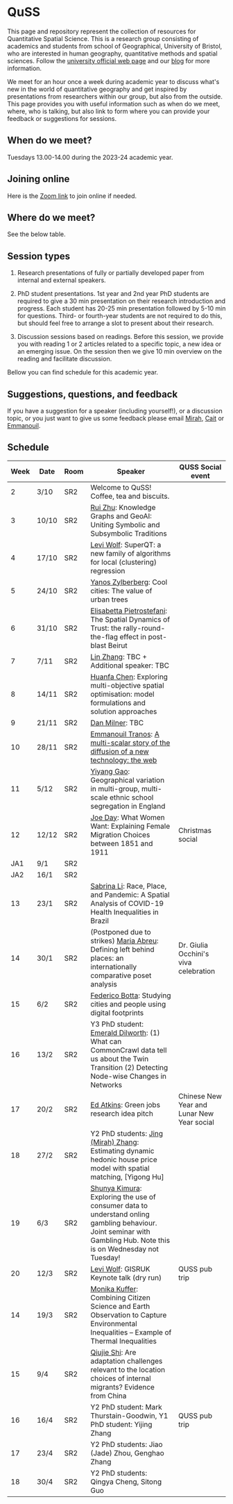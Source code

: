# QuSS

This page and repository represent the collection of resources for Quantitative Spatial Science. This is a research group consisting of academics and students from school of Geographical, University of Bristol, who are interested in human geography, quantitative methods and spatial sciences. Follow the [university official web page](http://www.bristol.ac.uk/geography/research/quantitative-spatial-science/) and our [blog](https://quss.blogs.bristol.ac.uk/) for more information.

We meet for an hour once a week during academic year to discuss what's new in the world of quantitative geography and get inspired by presentations from researchers within our group, but also from the outside. This page provides you with useful information such as when do we meet, where, who is talking, but also link to form where you can provide your feedback or suggestions for sessions.

## When do we meet?

Tuesdays 13.00-14.00 during the 2023-24 academic year.

## Joining online

Here is the [Zoom link](https://bristol-ac-uk.zoom.us/j/98103670328?pwd=VllwYTh5WGZ2S0Y2U2l2MHNGd1BBdz09) to join online if needed.

## Where do we meet?

See the below table.

## Session types

1.  Research presentations of fully or partially developed paper from internal and external speakers.

2.  PhD student presentations. 1st year and 2nd year PhD students are required to give a 30 min presentation on their research introduction and progress. Each student has 20-25 min presentation followed by 5-10 min for questions. Third- or fourth-year students are not required to do this, but should feel free to arrange a slot to present about their research.

3.  Discussion sessions based on readings. Before this session, we provide you with reading 1 or 2 articles related to a specific topic, a new idea or an emerging issue. On the session then we give 10 min overview on the reading and facilitate discussion.

Bellow you can find schedule for this academic year.

## Suggestions, questions, and feedback

If you have a suggestion for a speaker (including yourself!), or a discussion topic, or you just want to give us some feedback please email [Mirah](mailto:jing.zhang.2021@bristol.ac.uk), [Cait](mailto:caitlin.robinson@bristol.ac.uk) or [Emmanouil](mailto:e.tranos@bristol.ac.uk).

## Schedule

| Week | Date  | Room             | Speaker | QUSS Social event |
|------|-------|------------------|---------|-------------------|
| 2    | 3/10   | SR2             | Welcome to QuSS! Coffee, tea and biscuits. |                   |
| 3    | 10/10  | SR2             | [Rui Zhu](https://research-information.bris.ac.uk/en/persons/rui-zhu): Knowledge Graphs and GeoAI: Uniting Symbolic and Subsymbolic Traditions|                   |
| 4    | 17/10  | SR2             | [Levi Wolf](https://www.ljwolf.org/): SuperQT: a new family of algorithms for local (clustering) regression|                   |                                           |                   |
| 5    | 24/10  | SR2             | [Yanos Zylberberg](https://www.bristol.ac.uk/people/person/Yanos-Zylberberg-28c34bec-47ee-41bd-952c-7cd01df66934/): Cool cities: The value of urban trees |                   |
| 6    | 31/10  | SR2             | [Elisabetta Pietrostefani](https://www.liverpool.ac.uk/environmental-sciences/staff/elisabetta-pietrostefani/): The Spatial Dynamics of Trust: the rally-round-the-flag effect in post-blast Beirut |                   |
| 7    |  7/11  | SR2             | [Lin Zhang](): TBC + Additional speaker: TBC                                          |                   |
| 8    | 14/11  | SR2             | [Huanfa Chen](https://huanfachen.github.io/about.html): Exploring multi-objective spatial optimisation: model formulations and solution approaches|                   |
| 9    | 21/11  | SR2             | [Dan Milner](https://compass.blogs.bristol.ac.uk/author/dan-milner/): TBC                                   |                   |
| 10   | 28/11  | SR2             | [Emmanouil Tranos](https://etranos.info/): [A multi-scalar story of the diffusion of a new technology: the web](https://etranos.info/post/gceg2022/web_diffusion.html#/) |                   |
| 11   |  5/12  | SR2             | [Yiyang Gao](https://www.linkedin.com/in/yiyang-gao-9abbbb127/?originalSubdomain=uk): Geographical variation in multi-group, multi-scale ethnic school segregation in England|                   |
| 12   | 12/12  | SR2             | [Joe Day](https://research-information.bris.ac.uk/en/persons/joe-day): What Women Want: Explaining Female Migration Choices between 1851 and 1911| Christmas social |
| JA1  |  9/1   | SR2             |                                            |                   |
| JA2  | 16/1   | SR2             |                                            |                   |
| 13    | 23/1  | SR2             | [Sabrina Li](https://www.nottingham.ac.uk/geography/people/sabrina.li): Race, Place, and Pandemic: A Spatial Analysis of COVID-19 Health Inequalities in Brazil|                                           |                   
| 14    | 30/1  | SR2             | (Postponed due to strikes) [Maria Abreu](https://www.landecon.cam.ac.uk/directory/dr-maria-abreu): Defining left behind places: an internationally comparative poset analysis|             Dr. Giulia Occhini's viva celebration     |
| 15    |  6/2  | SR2             | [Federico Botta](https://computerscience.exeter.ac.uk/staff/fb394?sm=fb394): Studying cities and people using digital footprints |                   |
| 16    | 13/2  | SR2             |Y3 PhD student: [Emerald Dilworth](): (1) What can CommonCrawl data tell us about the Twin Transition (2) Detecting Node-wise Changes in Networks  ||
| 17    | 20/2  | SR2             | [Ed Atkins](https://www.bristol.ac.uk/people/person/Ed-Atkins-b533f3f1-8d6f-4968-9568-abb9d958966c/): Green jobs research idea pitch | Chinese New Year and Lunar New Year social                  |
| 18    | 27/2  | SR2             |    Y2 PhD students: [Jing (Mirah) Zhang](https://github.com/Mirah-JZ): Estimating dynamic hedonic house price model with spatial matching,  [Yigong Hu]                                    |                   |
| 19    |  6/3  | SR2             | [Shunya Kimura](https://www.ucl.ac.uk/geography/shunya-kimura): Exploring the use of consumer data to understand onling gambling behaviour. Joint seminar with Gambling Hub. Note this is on Wednesday not Tuesday!|                   |
| 20    | 12/3  | SR2             | [Levi Wolf](https://ljwolf.org/): GISRUK Keynote talk (dry run)                      |    QUSS pub trip               |
| 14    | 19/3  | SR2             | [Monika Kuffer](https://people.utwente.nl/m.kuffer): Combining Citizen Science and Earth Observation to Capture Environmental Inequalities – Example of Thermal Inequalities |                   |
| 15    | 9/4   | SR2             | [Qiujie Shi](https://research-information.bris.ac.uk/en/persons/qiujie-shi): Are adaptation challenges relevant to the location choices of internal migrants? Evidence from China |                   |
| 16    | 16/4  | SR2             | Y2 PhD student: Mark Thurstain-Goodwin,  Y1 PhD student: Yijing Zhang                                         |     QUSS pub trip         |
| 17    | 23/4  | SR2             | Y2 PhD students: Jiao (Jade) Zhou, Genghao Zhang                                         |                   |
| 18    | 30/4  | SR2             | Y2 PhD students: Qingya Cheng, Sitong Guo                                     |                   |



